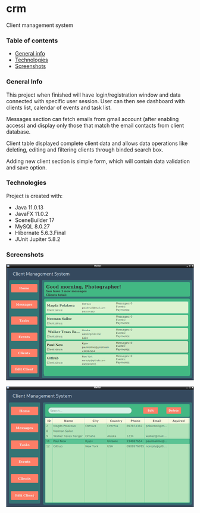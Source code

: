 # crm
Client management system

### Table of contents
* [General info](#general-info)
* [Technologies](#technologies)
* [Screenshots](#Screenshot)

### General Info

This project when finished will have login/registration window and data connected with specific user session.
User can then see dashboard with clients list, calendar of events and task list. 

Messages section can fetch emails from gmail account (after enabling access) and 
display only those that match the email contacts from client database. 

Client table displayed complete client data and allows data operations like deleting, 
editing and filtering clients through binded search box.

Adding new client section is simple form, which will contain data validation and save option.
	
### Technologies
Project is created with:
* Java 11.0.13
* JavaFX 11.0.2
* SceneBuilder 17
* MySQL 8.0.27
* Hibernate 5.6.3.Final
* JUnit Jupiter 5.8.2

### Screenshots

![dashboard](https://github.com/Vellu930/crm/blob/main/src/main/resources/shotcrm1.png)

![table](https://github.com/Vellu930/crm/blob/main/src/main/resources/shotcrm2.png)
